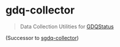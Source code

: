 # gdq-collector
> Data Collection Utilities for [GDQStatus](http://gdqstat.us)

(Successor to [sgdq-collector](https://github.com/bcongdon/sgdq-collector))